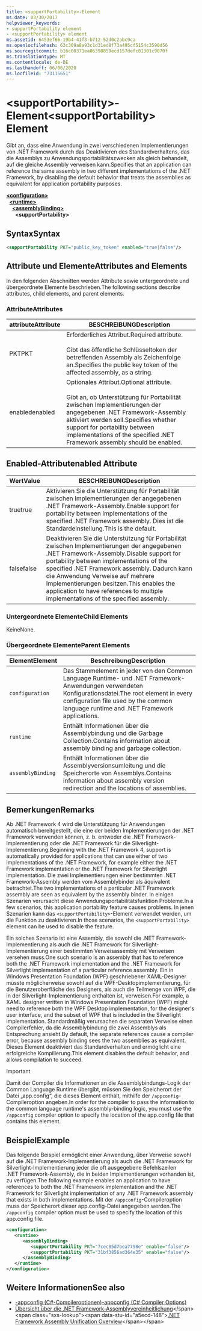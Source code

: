```yaml
---
title: <supportPortability>-Element
ms.date: 03/30/2017
helpviewer_keywords:
- supportPortability element
- <supportPortability> element
ms.assetid: 6453ef66-19b4-41f3-b712-52d0c2abc9ca
ms.openlocfilehash: 63c309a8a93c1d31ed8f73a495cf5154c3590d56
ms.sourcegitcommit: b16c00371ea06398859ecd157defc81301c9070f
ms.translationtype: MT
ms.contentlocale: de-DE
ms.lasthandoff: 06/06/2020
ms.locfileid: "73115651"
---
```

# <a name="supportportability-element"></a><span data-ttu-id="a5ecd-102">\<supportPortability>-Element</span><span class="sxs-lookup"><span data-stu-id="a5ecd-102">\<supportPortability> Element</span></span>
<span data-ttu-id="a5ecd-103">Gibt an, dass eine Anwendung in zwei verschiedenen Implementierungen von .NET Framework durch das Deaktivieren des Standardverhaltens, das die Assemblys zu Anwendungsportabilitätszwecken als gleich behandelt, auf die gleiche Assembly verweisen kann.</span><span class="sxs-lookup"><span data-stu-id="a5ecd-103">Specifies that an application can reference the same assembly in two different implementations of the .NET Framework, by disabling the default behavior that treats the assemblies as equivalent for application portability purposes.</span></span>  
  
[**\<configuration>**](../configuration-element.md)\
&nbsp;&nbsp;[**\<runtime>**](runtime-element.md)\
&nbsp;&nbsp;&nbsp;&nbsp;[**\<assemblyBinding>**](assemblybinding-element-for-runtime.md)\
&nbsp;&nbsp;&nbsp;&nbsp;&nbsp;&nbsp;**\<supportPortability>**  
  
## <a name="syntax"></a><span data-ttu-id="a5ecd-104">Syntax</span><span class="sxs-lookup"><span data-stu-id="a5ecd-104">Syntax</span></span>  
  
```xml  
<supportPortability PKT="public_key_token" enabled="true|false"/>  
```  
  
## <a name="attributes-and-elements"></a><span data-ttu-id="a5ecd-105">Attribute und Elemente</span><span class="sxs-lookup"><span data-stu-id="a5ecd-105">Attributes and Elements</span></span>  

<span data-ttu-id="a5ecd-106">In den folgenden Abschnitten werden Attribute sowie untergeordnete und übergeordnete Elemente beschrieben.</span><span class="sxs-lookup"><span data-stu-id="a5ecd-106">The following sections describe attributes, child elements, and parent elements.</span></span>  
  
### <a name="attributes"></a><span data-ttu-id="a5ecd-107">Attribute</span><span class="sxs-lookup"><span data-stu-id="a5ecd-107">Attributes</span></span>  
  
|<span data-ttu-id="a5ecd-108">attribute</span><span class="sxs-lookup"><span data-stu-id="a5ecd-108">Attribute</span></span>|<span data-ttu-id="a5ecd-109">BESCHREIBUNG</span><span class="sxs-lookup"><span data-stu-id="a5ecd-109">Description</span></span>|  
|---------------|-----------------|  
|<span data-ttu-id="a5ecd-110">PKT</span><span class="sxs-lookup"><span data-stu-id="a5ecd-110">PKT</span></span>|<span data-ttu-id="a5ecd-111">Erforderliches Attribut.</span><span class="sxs-lookup"><span data-stu-id="a5ecd-111">Required attribute.</span></span><br /><br /> <span data-ttu-id="a5ecd-112">Gibt das öffentliche Schlüsseltoken der betreffenden Assembly als Zeichenfolge an.</span><span class="sxs-lookup"><span data-stu-id="a5ecd-112">Specifies the public key token of the affected assembly, as a string.</span></span>|  
|<span data-ttu-id="a5ecd-113">enabled</span><span class="sxs-lookup"><span data-stu-id="a5ecd-113">enabled</span></span>|<span data-ttu-id="a5ecd-114">Optionales Attribut.</span><span class="sxs-lookup"><span data-stu-id="a5ecd-114">Optional attribute.</span></span><br /><br /> <span data-ttu-id="a5ecd-115">Gibt an, ob Unterstützung für Portabilität zwischen Implementierungen der angegebenen .NET Framework-Assembly aktiviert werden soll.</span><span class="sxs-lookup"><span data-stu-id="a5ecd-115">Specifies whether support for portability between implementations of the specified .NET Framework assembly should be enabled.</span></span>|  
  
## <a name="enabled-attribute"></a><span data-ttu-id="a5ecd-116">Enabled-Attribut</span><span class="sxs-lookup"><span data-stu-id="a5ecd-116">enabled Attribute</span></span>  
  
|<span data-ttu-id="a5ecd-117">Wert</span><span class="sxs-lookup"><span data-stu-id="a5ecd-117">Value</span></span>|<span data-ttu-id="a5ecd-118">BESCHREIBUNG</span><span class="sxs-lookup"><span data-stu-id="a5ecd-118">Description</span></span>|  
|-----------|-----------------|  
|<span data-ttu-id="a5ecd-119">true</span><span class="sxs-lookup"><span data-stu-id="a5ecd-119">true</span></span>|<span data-ttu-id="a5ecd-120">Aktivieren Sie die Unterstützung für Portabilität zwischen Implementierungen der angegebenen .NET Framework-Assembly.</span><span class="sxs-lookup"><span data-stu-id="a5ecd-120">Enable support for portability between implementations of the specified .NET Framework assembly.</span></span> <span data-ttu-id="a5ecd-121">Dies ist die Standardeinstellung.</span><span class="sxs-lookup"><span data-stu-id="a5ecd-121">This is the default.</span></span>|  
|<span data-ttu-id="a5ecd-122">false</span><span class="sxs-lookup"><span data-stu-id="a5ecd-122">false</span></span>|<span data-ttu-id="a5ecd-123">Deaktivieren Sie die Unterstützung für Portabilität zwischen Implementierungen der angegebenen .NET Framework-Assembly.</span><span class="sxs-lookup"><span data-stu-id="a5ecd-123">Disable support for portability between implementations of the specified .NET Framework assembly.</span></span> <span data-ttu-id="a5ecd-124">Dadurch kann die Anwendung Verweise auf mehrere Implementierungen besitzen.</span><span class="sxs-lookup"><span data-stu-id="a5ecd-124">This enables the application to have references to multiple implementations of the specified assembly.</span></span>|  
  
### <a name="child-elements"></a><span data-ttu-id="a5ecd-125">Untergeordnete Elemente</span><span class="sxs-lookup"><span data-stu-id="a5ecd-125">Child Elements</span></span>  

<span data-ttu-id="a5ecd-126">Keine</span><span class="sxs-lookup"><span data-stu-id="a5ecd-126">None.</span></span>  
  
### <a name="parent-elements"></a><span data-ttu-id="a5ecd-127">Übergeordnete Elemente</span><span class="sxs-lookup"><span data-stu-id="a5ecd-127">Parent Elements</span></span>  
  
|<span data-ttu-id="a5ecd-128">Element</span><span class="sxs-lookup"><span data-stu-id="a5ecd-128">Element</span></span>|<span data-ttu-id="a5ecd-129">Beschreibung</span><span class="sxs-lookup"><span data-stu-id="a5ecd-129">Description</span></span>|  
|-------------|-----------------|  
|`configuration`|<span data-ttu-id="a5ecd-130">Das Stammelement in jeder von den Common Language Runtime- und .NET Framework-Anwendungen verwendeten Konfigurationsdatei.</span><span class="sxs-lookup"><span data-stu-id="a5ecd-130">The root element in every configuration file used by the common language runtime and .NET Framework applications.</span></span>|  
|`runtime`|<span data-ttu-id="a5ecd-131">Enthält Informationen über die Assemblybindung und die Garbage Collection.</span><span class="sxs-lookup"><span data-stu-id="a5ecd-131">Contains information about assembly binding and garbage collection.</span></span>|  
|`assemblyBinding`|<span data-ttu-id="a5ecd-132">Enthält Informationen über die Assemblyversionsumleitung und die Speicherorte von Assemblys.</span><span class="sxs-lookup"><span data-stu-id="a5ecd-132">Contains information about assembly version redirection and the locations of assemblies.</span></span>|  
  
## <a name="remarks"></a><span data-ttu-id="a5ecd-133">Bemerkungen</span><span class="sxs-lookup"><span data-stu-id="a5ecd-133">Remarks</span></span>  

<span data-ttu-id="a5ecd-134">Ab .NET Framework 4 wird die Unterstützung für Anwendungen automatisch bereitgestellt, die eine der beiden Implementierungen der .NET Framework verwenden können, z. b. entweder die .NET Framework-Implementierung oder die .NET Framework für die Silverlight-Implementierung.</span><span class="sxs-lookup"><span data-stu-id="a5ecd-134">Beginning with the .NET Framework 4, support is automatically provided for applications that can use either of two implementations of the .NET Framework, for example either the .NET Framework implementation or the .NET Framework for Silverlight implementation.</span></span> <span data-ttu-id="a5ecd-135">Die zwei Implementierungen einer bestimmten .NET Framework-Assembly werden vom Assemblybinder als äquivalent betrachtet.</span><span class="sxs-lookup"><span data-stu-id="a5ecd-135">The two implementations of a particular .NET Framework assembly are seen as equivalent by the assembly binder.</span></span> <span data-ttu-id="a5ecd-136">In einigen Szenarien verursacht diese Anwendungsportabilitätsfunktion Probleme.</span><span class="sxs-lookup"><span data-stu-id="a5ecd-136">In a few scenarios, this application portability feature causes problems.</span></span> <span data-ttu-id="a5ecd-137">In jenen Szenarien kann das `<supportPortability>`-Element verwendet werden, um die Funktion zu deaktivieren.</span><span class="sxs-lookup"><span data-stu-id="a5ecd-137">In those scenarios, the `<supportPortability>` element can be used to disable the feature.</span></span>  
  
<span data-ttu-id="a5ecd-138">Ein solches Szenario ist eine Assembly, die sowohl die .NET Framework-Implementierung als auch die .NET Framework for Silverlight-Implementierung einer bestimmten Verweisassembly mit Verweisen versehen muss.</span><span class="sxs-lookup"><span data-stu-id="a5ecd-138">One such scenario is an assembly that has to reference both the .NET Framework implementation and the .NET Framework for Silverlight implementation of a particular reference assembly.</span></span> <span data-ttu-id="a5ecd-139">Ein in Windows Presentation Foundation (WPF) geschriebener XAML-Designer müsste möglicherweise sowohl auf die WPF-Desktopimplementierung, für die Benutzeroberfläche des Designers, als auch die Teilmenge von WPF, die in der Silverlight-Implementierung enthalten ist, verweisen.</span><span class="sxs-lookup"><span data-stu-id="a5ecd-139">For example, a XAML designer written in Windows Presentation Foundation (WPF) might need to reference both the WPF Desktop implementation, for the designer's user interface, and the subset of WPF that is included in the Silverlight implementation.</span></span> <span data-ttu-id="a5ecd-140">Standardmäßig verursachen die separaten Verweise einen Compilerfehler, da die Assemblybindung die zwei Assemblys als Entsprechung ansieht.</span><span class="sxs-lookup"><span data-stu-id="a5ecd-140">By default, the separate references cause a compiler error, because assembly binding sees the two assemblies as equivalent.</span></span> <span data-ttu-id="a5ecd-141">Dieses Element deaktiviert das Standardverhalten und ermöglicht eine erfolgreiche Kompilierung.</span><span class="sxs-lookup"><span data-stu-id="a5ecd-141">This element disables the default behavior, and allows compilation to succeed.</span></span>  
  
> [!IMPORTANT]
> <span data-ttu-id="a5ecd-142">Damit der Compiler die Informationen an die Assemblybindungs-Logik der Common Language Runtime übergibt, müssen Sie den Speicherort der Datei „app.config“, die dieses Element enthält, mithilfe der `/appconfig`-Compileroption angeben.</span><span class="sxs-lookup"><span data-stu-id="a5ecd-142">In order for the compiler to pass the information to the common language runtime's assembly-binding logic, you must use the `/appconfig` compiler option to specify the location of the app.config file that contains this element.</span></span>  
  
## <a name="example"></a><span data-ttu-id="a5ecd-143">Beispiel</span><span class="sxs-lookup"><span data-stu-id="a5ecd-143">Example</span></span>  

<span data-ttu-id="a5ecd-144">Das folgende Beispiel ermöglicht einer Anwendung, über Verweise sowohl auf die .NET Framework-Implementierung als auch die .NET Framework for Silverlight-Implementierung jeder die oft ausgegebene Befehlszeilen  .NET Framework-Assembly, die in beiden Implementierungen vorhanden ist, zu verfügen.</span><span class="sxs-lookup"><span data-stu-id="a5ecd-144">The following example enables an application to have references to both the .NET Framework implementation and the .NET Framework for Silverlight implementation of any .NET Framework assembly that exists in both implementations.</span></span> <span data-ttu-id="a5ecd-145">Mit der `/appconfig`-Compileroption muss der Speicherort dieser app.config-Datei angegeben werden.</span><span class="sxs-lookup"><span data-stu-id="a5ecd-145">The `/appconfig` compiler option must be used to specify the location of this app.config file.</span></span>  
  
```xml  
<configuration>  
   <runtime>  
      <assemblyBinding>  
         <supportPortability PKT="7cec85d7bea7798e" enable="false"/>  
         <supportPortability PKT="31bf3856ad364e35" enable="false"/>  
      </assemblyBinding>  
   </runtime>  
</configuration>  
```  
  
## <a name="see-also"></a><span data-ttu-id="a5ecd-146">Weitere Informationen</span><span class="sxs-lookup"><span data-stu-id="a5ecd-146">See also</span></span>

- [<span data-ttu-id="a5ecd-147">-appconfig (C#-Compileroptionen)</span><span class="sxs-lookup"><span data-stu-id="a5ecd-147">-appconfig (C# Compiler Options)</span></span>](../../../../csharp/language-reference/compiler-options/appconfig-compiler-option.md)
- <span data-ttu-id="a5ecd-148">[Übersicht über die .NET Framework-Assemblyvereinheitlichung](https://docs.microsoft.com/previous-versions/dotnet/netframework-4.0/db7849ey(v=vs.100))</span><span class="sxs-lookup"><span data-stu-id="a5ecd-148">[.NET Framework Assembly Unification Overview](https://docs.microsoft.com/previous-versions/dotnet/netframework-4.0/db7849ey(v=vs.100))</span></span>
